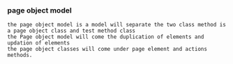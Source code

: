 ### page object model
    the page object model is a model will separate the two class method is a page object class and test method class
    the Page object model will come the duplication of elements and updation of elements
    the page object classes will come under page element and actions methods. 